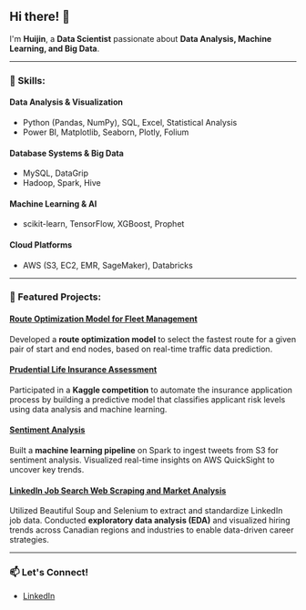 ## Hi there! 👋  
I'm **Huijin**, a **Data Scientist** passionate about **Data Analysis, Machine Learning, and Big Data**.

---

### 🌟 Skills:
#### **Data Analysis & Visualization**
- Python (Pandas, NumPy), SQL, Excel, Statistical Analysis  
- Power BI, Matplotlib, Seaborn, Plotly, Folium  

#### **Database Systems & Big Data**
- MySQL, DataGrip  
- Hadoop, Spark, Hive  

#### **Machine Learning & AI**
- scikit-learn, TensorFlow, XGBoost, Prophet  

#### **Cloud Platforms**
- AWS (S3, EC2, EMR, SageMaker), Databricks  

---

### 🚀 Featured Projects:
#### **[Route Optimization Model for Fleet Management](https://github.com/huijin1101/Route-Optimization-Model)**  
Developed a **route optimization model** to select the fastest route for a given pair of start and end nodes, based on real-time traffic data prediction.  

#### **[Prudential Life Insurance Assessment](https://github.com/huijin1101/Prudential-Life-Insurance-Assessment)**  
Participated in a **Kaggle competition** to automate the insurance application process by building a predictive model that classifies applicant risk levels using data analysis and machine learning.  

#### **[Sentiment Analysis](https://github.com/huijin1101/Sentiment-Analysis)**  
Built a **machine learning pipeline** on Spark to ingest tweets from S3 for sentiment analysis. Visualized real-time insights on AWS QuickSight to uncover key trends.  

#### **[LinkedIn Job Search Web Scraping and Market Analysis](https://github.com/huijin1101/LinkedIn-Job-Search-Web-Scraping-and-Market-Analysis)**  
Utilized Beautiful Soup and Selenium to extract and standardize LinkedIn job data. Conducted **exploratory data analysis (EDA)** and visualized hiring trends across Canadian regions and industries to enable data-driven career strategies.  

---

### 📫 Let's Connect!
- [LinkedIn](https://linkedin.com/in/huijin-cao-a31912158)  



